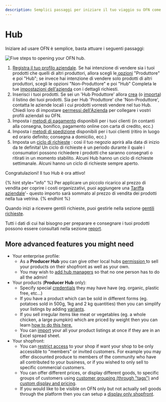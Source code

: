 ```yaml
---
description: Semplici passaggi per iniziare il tuo viaggio su OFN come HUB
---
```


# Hub

Iniziare ad usare OFN è semplice, basta attuare i seguenti passaggi:

![Five steps to opening your OFN hub.](../.gitbook/assets/set-up-in-5-steps-draft.png)

1. [Registra il tuo profilo aziendale](../basic-features/register-and-create-your-profile.md).  Se hai intenzione di vendere sia i tuoi prodotti che quelli di altri produttori, allora scegli le[ opzioni](../basic-features/enterprise-profile/package-types.md) "Produttore" e poi "Hub"; se invece hai intenzione di vendere solo prodotti di altri produttori, scegli le opzioni "Non-Produttore" e poi "Hub" Completa le tue [impostazioni dell'azienda](../basic-features/enterprise-profile/enterprise-settings.md) con i dettagli richiesti.
2. Inserisci i tuoi prodotti.  Se sei un 'Hub Produttore' allora [crea](../basic-features/products-1/products.md) \(o [importa](../basic-features/products-1/product-and-inventory-import.md#1-import-new-products)\) il listino dei tuoi prodotti. Sia per Hub 'Produttore' che 'Non-Produttore', contatta le aziende locali i cui prodotti vorresti vendere nel tuo Hub. Chiedi loro di impostare [permessi dell'Azienda](../basic-features/enterprise-profile/enterprise-to-enterprise-permissions-e2es.md) per collegare i vostri profili aziendali su OFN. 
3. Imposta i [metodi di pagamento](../basic-features/shopfront/payment-methods.md) disponibili per i tuoi clienti \(in contanti alla consegna, bonifico, pagamento online con carta di credito, ecc.\) 
4. Imposta i [metodi di spedizione](../basic-features/shopfront/shipping-methods.md) disponibili per i tuoi clienti \(ritiro in luogo ed orario definito; consegna a domicilio, ecc.\) 
5. Imposta un [ciclo di richieste](../basic-features/shopfront/order-cycle/order-cycles-for-hubs.md) : così il tuo negozio aprirà alla data di inizio da te definita! Un ciclo di richieste è un periodo durante il quale i consumatori possono richiedere i prodotti che saranno consegnati o ritirati in un momento stabilito. Alcuni Hub hanno un ciclo di richieste settimanale. Alcuni hanno un ciclo di richieste sempre aperto.

Congratulazioni! Il tuo Hub è ora attivo!

{% hint style="info" %}
Per applicare un piccolo ricarico al prezzo di vendita per coprire i costi organizzativi, puoi aggiungere una [Tariffa aziendale](../basic-features/shopfront/enterprise-fees.md)'- questo importo sarà sommato al prezzo di vendita dei prodotti nella tua vetrina. 
{% endhint %}

Quando inizi a ricevere gentili richieste, puoi gestirle nella sezione [gentili richieste](../basic-features/orders/).  

Tutti i dati di cui hai bisogno per preparare e consegnare i tuoi prodotti possono essere consultati nella sezione [report](../basic-features/reports.md).

## More advanced features you might need

* Your enterprise profile:
  * As a **Producer Hub** you can give other local hubs [permission ](../basic-features/enterprise-profile/enterprise-to-enterprise-permissions-e2es.md)to sell your products on their shopfront as well as your own.
  * You may wish to [add hub managers](../basic-features/enterprise-profile/transfer-ownership.md) so that no one person has to do all the admin!
* Your products \(**Producer Hub** only\): 
  * Specify special [credentials](../basic-features/products-1/product-properties.md) they may have have \(eg. organic, plastic free, etc...\)
  * If you have a product which can be sold in different forms \(eg. potatoes sold in 500g, 1kg and 2 kg quantities\) then you can simplify your listings by adding [variants](../basic-features/products-1/product-variants.md).
  * If you sell irregular items like meat or vegetables \(eg. a whole chicken, a large pumpkin\) which are priced by weight then you can learn [how to do this here.](../basic-features/products-1/pricing-irregular-items-kg.md)
  * You can [import](../basic-features/products-1/product-and-inventory-import.md#1-import-new-products) your all your product listings at once if they are in an Excel spread sheet.
* Your shopfront:
  * You can [restrict access](../basic-features/shopfront/private-shopfront.md) to your shop if want your shop to be only accessible to "members" or invited customers.   For example you may offer discounted produce to members of the community who have all contributed to your business, or if you wished to only sell to specific commercial customers.
  * You can offer different prices, or display different goods, to specific groups of customers using [customer grouping \(through "tags"\)](../basic-features/shopfront/customer-management-and-conditional-displays-prices/tags-and-tag-rules.md) and [custom display and pricing](../basic-features/shopfront/customer-management-and-conditional-displays-prices/).
  * If you would like to be visible on OFN only but not actually sell goods through the platform then you can setup a [display only shopfront](../basic-features/shopfront/display-only-order-cycles.md).


